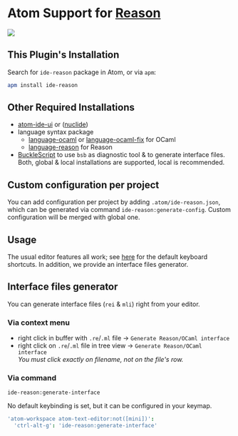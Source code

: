 # Atom Support for [Reason](https://reasonml.github.io)

![](https://github.com/reasonml-editor/atom-ide-reason/blob/master/docs/capture.gif?raw=true)

## This Plugin's Installation
Search for `ide-reason` package in Atom, or via `apm`:

```sh
apm install ide-reason
```

## Other Required Installations

* [atom-ide-ui](https://atom.io/packages/atom-ide-ui) or ([nuclide](https://atom.io/packages/nuclide))
* language syntax package
  * [language-ocaml](https://atom.io/packages/language-ocaml) or [language-ocaml-fix](https://atom.io/packages/language-ocaml-fix) for OCaml
  * [language-reason](https://atom.io/packages/language-reason) for Reason
* [BuckleScript](https://reasonml.github.io/docs/en/installation) to use `bsb` as diagnostic tool & to generate interface files. Both, global & local installations are supported, local is recommended.

## Custom configuration per project
You can add configuration per project by adding `.atom/ide-reason.json`, which can be generated via command `ide-reason:generate-config`. Custom configuration will be merged with global one.

## Usage

The usual editor features all work; see [here](https://github.com/facebook-atom/atom-ide-ui/blob/master/docs/keybindings.md) for the default keyboard shortcuts. In addition, we provide an interface files generator.

## Interface files generator
You can generate interface files (`rei` & `mli`) right from your editor.

### Via context menu
* right click in buffer with `.re`/`.ml` file -> `Generate Reason/OCaml interface`
* right click on `.re`/`.ml` file in tree view -> `Generate Reason/OCaml interface`<br>
  _You must click exactly on filename, not on the file's row._

### Via command
```
ide-reason:generate-interface
```

No default keybinding is set, but it can be configured in your keymap.

```cson
'atom-workspace atom-text-editor:not([mini])':
  'ctrl-alt-g': 'ide-reason:generate-interface'
```
